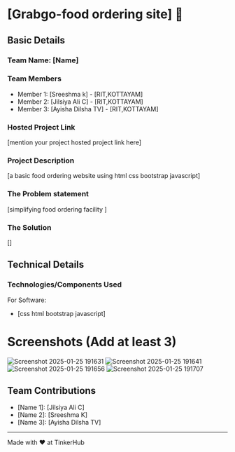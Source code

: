 # [Grabgo-food ordering site] 🎯


## Basic Details
### Team Name: [Name]


### Team Members
- Member 1: [Sreeshma k] - [RIT,KOTTAYAM]
- Member 2: [Jilsiya Ali C] - [RIT,KOTTAYAM]
- Member 3: [Ayisha Dilsha TV] - [RIT,KOTTAYAM]

### Hosted Project Link
[mention your project hosted project link here]

### Project Description
[a basic food ordering website using html css bootstrap javascript]

### The Problem statement
[simplifying food ordering facility ]

### The Solution
[]

## Technical Details
### Technologies/Components Used
For Software:
- [css html bootstrap javascript]



# Screenshots (Add at least 3)
![Screenshot 2025-01-25 191631](https://github.com/user-attachments/assets/4861a3e2-4e49-4968-87af-31b6b2675bcd)
![Screenshot 2025-01-25 191641](https://github.com/user-attachments/assets/c6685494-603c-48af-a26d-5cdfa5599184)
![Screenshot 2025-01-25 191656](https://github.com/user-attachments/assets/1ed77522-4a5b-4b95-98f6-8b37429f6fc6)
![Screenshot 2025-01-25 191707](https://github.com/user-attachments/assets/948d3f66-f21d-4361-b6b7-c77d88d3072b)





## Team Contributions
- [Name 1]: [Jilsiya Ali C]
- [Name 2]: [Sreeshma K]
- [Name 3]: [Ayisha Dilsha TV]

---
Made with ❤️ at TinkerHub
